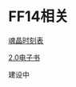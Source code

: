 # FF14相关

[魂晶时刻表](/ff14/AtmaClock)

[2.0电子书](https://15x15G.github.io/FFXIV_ARR_GuideBook_CN)

建设中

